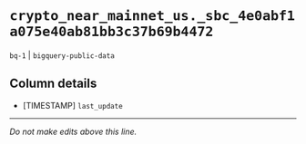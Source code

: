 # `crypto_near_mainnet_us._sbc_4e0abf1a075e40ab81bb3c37b69b4472`
`bq-1` | `bigquery-public-data`

## Column details
* [TIMESTAMP] `last_update`

-------------------------------------------------------------------------------
*Do not make edits above this line.*
